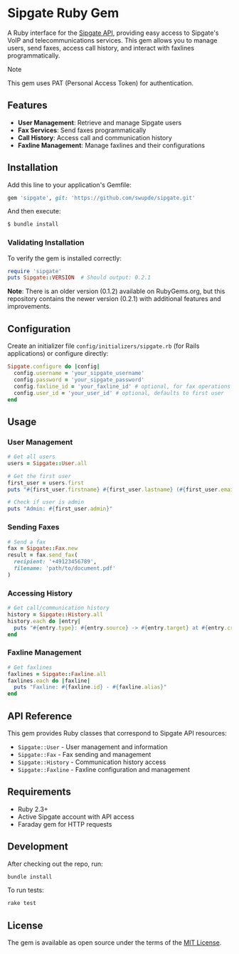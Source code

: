 # Sipgate Ruby Gem

A Ruby interface for the [Sipgate API](https://developer.sipgate.io/), providing easy access to Sipgate's VoIP and telecommunications services. This gem allows you to manage users, send faxes, access call history, and interact with faxlines programmatically.

> [!NOTE]
> This gem uses PAT (Personal Access Token) for authentication.

## Features

- **User Management**: Retrieve and manage Sipgate users
- **Fax Services**: Send faxes programmatically
- **Call History**: Access call and communication history
- **Faxline Management**: Manage faxlines and their configurations

## Installation

Add this line to your application's Gemfile:

```ruby
gem 'sipgate', git: 'https://github.com/swupde/sipgate.git'
```

And then execute:
```bash
$ bundle install
```

### Validating Installation

To verify the gem is installed correctly:

```ruby
require 'sipgate'
puts Sipgate::VERSION  # Should output: 0.2.1
```

**Note**: There is an older version (0.1.2) available on RubyGems.org, but this repository contains the newer version (0.2.1) with additional features and improvements.

## Configuration

Create an initializer file `config/initializers/sipgate.rb` (for Rails applications) or configure directly:

```ruby
Sipgate.configure do |config|
  config.username = 'your_sipgate_username'
  config.password = 'your_sipgate_password'
  config.faxline_id = 'your_faxline_id' # optional, for fax operations
  config.user_id = 'your_user_id' # optional, defaults to first user
end
```

## Usage

### User Management

```ruby
# Get all users
users = Sipgate::User.all

# Get the first user
first_user = users.first
puts "#{first_user.firstname} #{first_user.lastname} (#{first_user.email})"

# Check if user is admin
puts "Admin: #{first_user.admin}"
```

### Sending Faxes

```ruby
# Send a fax
fax = Sipgate::Fax.new
result = fax.send_fax(
  recipient: '+49123456789',
  filename: 'path/to/document.pdf'
)
```

### Accessing History

```ruby
# Get call/communication history
history = Sipgate::History.all
history.each do |entry|
  puts "#{entry.type}: #{entry.source} -> #{entry.target} at #{entry.created}"
end
```

### Faxline Management

```ruby
# Get faxlines
faxlines = Sipgate::Faxline.all
faxlines.each do |faxline|
  puts "Faxline: #{faxline.id} - #{faxline.alias}"
end
```

## API Reference

This gem provides Ruby classes that correspond to Sipgate API resources:

- `Sipgate::User` - User management and information
- `Sipgate::Fax` - Fax sending and management
- `Sipgate::History` - Communication history access
- `Sipgate::Faxline` - Faxline configuration and management

## Requirements

- Ruby 2.3+
- Active Sipgate account with API access
- Faraday gem for HTTP requests

## Development

After checking out the repo, run:

```bash
bundle install
```

To run tests:

```bash
rake test
```

## License

The gem is available as open source under the terms of the [MIT License](http://opensource.org/licenses/MIT).
